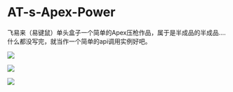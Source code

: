 # AT-s-Apex-Power
飞易来（易键鼠）单头盒子一个简单的Apex压枪作品，属于是半成品的半成品....什么都没写完，就当作一个简单的api调用实例好吧。

![](https://raw.githubusercontent.com/AndtunO/AT-s-Apex-Power/main/LC%40_FE_QVKRB%5DL%60%40K%5D7BCA3.png)

![](https://github.com/AndtunO/AT-s-Apex-Power/raw/main/software.png)

![](https://github.com/AndtunO/AT-s-Apex-Power/raw/main/usb.jpg)

